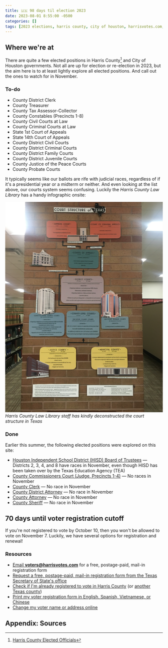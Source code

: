 ```yaml
---
title: 🇺🇸 98 days til election 2023
date: 2023-08-01 8:55:00 -0500
categories: []
tags: [2023 elections, harris county, city of houston, harrisvotes.com, voter registration, texas secretary of state]     # TAG names should always be lowercase
---
```


## Where we're at

There are quite a few elected positions in Harris County[^1] and City of Houston governments. Not all are up for election or re-election in 2023, but the aim here is to at least lightly explore all elected positions. And call out the ones to watch for in November.

### To-do

* County District Clerk
* County Treasurer
* County Tax Assessor-Collector
* County Constables (Precincts 1-8)
* County Civil Courts at Law
* County Criminal Courts at Law
* State 1st Court of Appeals
* State 14th Court of Appeals
* County District Civil Courts
* County District Criminal Courts
* County District Family Courts
* County District Juvenile Courts
* County Justice of the Peace Courts
* County Probate Courts

It typically seems like our ballots are rife with judicial races, regardless of if it's a presidential year or a midterm or neither. And even looking at the list above, our courts system seems confusing. Luckily the <em>Harris County Law Library</em> has a handy infographic onsite:

![Court Structure of Texas](/assets/img/law_library.jpg)
_Harris County Law Library staff has kindly deconstructed the court structure in Texas_

### Done

Earlier this summer, the following elected positions were explored on this site:

* <a href="https://youarehou.github.io/posts/hisd/" target="_self">Houston Independent School District (HISD) Board of Trustees</a> — Districts 2, 3, 4, and 8 have races in November, even though HISD has been taken over by the Texas Education Agency (TEA)
* <a href="https://youarehou.github.io/posts/county-commissioners-court/" target="_self">County Commissioners Court (Judge, Precincts 1-4)</a> — No races in November
* <a href="https://youarehou.github.io/posts/county-clerk/" target="_self">County Clerk</a> — No race in November
* <a href="https://youarehou.github.io/posts/county-attorneys/" target="_self">County District Attorney</a> — No race in November
* <a href="https://youarehou.github.io/posts/county-attorneys/" target="_self">County Attorney</a> — No race in November
* <a href="https://youarehou.github.io/posts/county-sheriff/" target="_self">County Sheriff</a> — No race in November

## 70 days until voter registration cutoff

If you're not registered to vote by October 10, then you won't be allowed to vote on November 7. Luckily, we have several options for registration and renewal!

### Resources

* <i class="fa-brands fa-usps"></i> <a href="mailto:voters@harrisvotes.org" target="_blank">Email **voters@harrisvotes.com** for a free, postage-paid, mail-in registration form</a>
* <i class="fa-brands fa-usps"></i> <a href="https://vrrequest.sos.state.tx.us/index.asp" target="_blank">Request a free, postage-paid, mail-in registration form from the Texas Secretary of State's office</a>
* <i class="fa-solid fa-magnifying-glass"></i> <a href="https://www.harrisvotes.com/Voter/Registration/Voter-Registration-Search" target="_blank">Check if I'm already registered to vote in Harris County</a> (or <a href="https://teamrv-mvp.sos.texas.gov/MVP/mvp.do" target="_blank">another Texas county</a>)
* <i class="fa-solid fa-print"></i> <a href="https://www.harrisvotes.com/Voter/Registration" target="_blank">Print my voter registration form in English, Spanish, Vietnamese, or Chinese</a>
* <i class="fa-solid fa-id-card"></i> <a href="https://txapps.texas.gov/tolapp/sos/SOSACManager" target="_blank">Change my voter name or address online</a>

## Appendix: Sources

[^1]: <a href="https://www.harriscountytx.gov/County-Judge-and-Commissioners/Harris-County-Elected-Officials" target="_blank">Harris County Elected Officials</a>